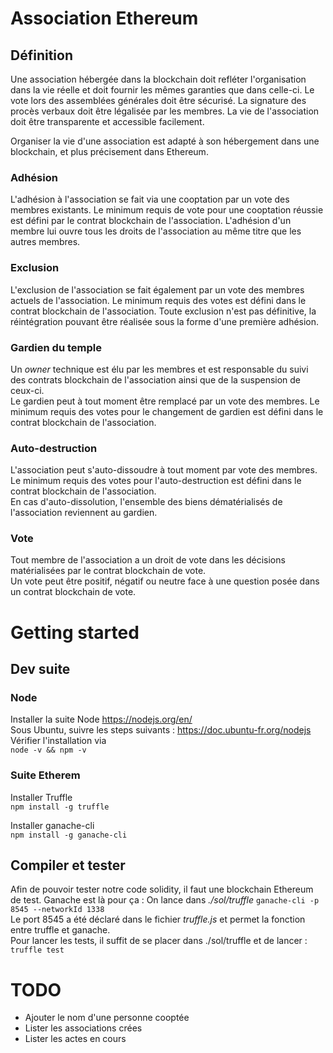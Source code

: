 # Association Ethereum

## Définition
Une association hébergée dans la blockchain doit refléter l'organisation dans la vie réelle et doit fournir les mêmes garanties que dans celle-ci. Le vote lors des assemblées générales doit être sécurisé. La signature des procès verbaux doit être légalisée par les membres. La vie de l'association doit être transparente et accessible facilement.

Organiser la vie d'une association est adapté à son hébergement dans une blockchain, et plus précisement dans Ethereum.

### Adhésion
L'adhésion à l'association se fait via une cooptation par un vote des membres existants. Le minimum requis de vote pour une cooptation réussie est défini par le contrat blockchain de l'association.  L'adhésion d'un membre lui ouvre tous les droits de l'association au même titre que les autres membres.
### Exclusion
L'exclusion de l'association se fait également par un vote des membres actuels de l'association. Le minimum requis des votes est défini dans le contrat blockchain de l'association. Toute exclusion n'est pas définitive, la réintégration pouvant être réalisée sous la forme d'une première adhésion.
### Gardien du temple
Un *owner* technique est élu par les membres et est responsable du suivi des contrats blockchain de l'association ainsi que de la suspension de ceux-ci.  
Le gardien peut à tout moment être remplacé par un vote des membres. Le minimum requis des votes pour le changement de gardien est défini dans le contrat blockchain de l'association.
### Auto-destruction
L'association peut s'auto-dissoudre à tout moment par vote des membres. Le minimum requis des votes pour l'auto-destruction est défini dans le contrat blockchain de l'association.  
En cas d'auto-dissolution, l'ensemble des biens dématérialisés de l'association reviennent au gardien.

### Vote
Tout membre de l'association a un droit de vote dans les décisions matérialisées par le contrat blockchain de vote.  
Un vote peut être positif, négatif ou neutre face à une question posée dans un contrat blockchain de vote.

# Getting started
## Dev suite
### Node
Installer la suite Node https://nodejs.org/en/  
Sous Ubuntu, suivre les steps suivants : https://doc.ubuntu-fr.org/nodejs  
Vérifier l'installation via  
`node -v && npm -v`
### Suite Etherem
Installer Truffle  
`npm install -g truffle`

Installer ganache-cli  
`npm install -g ganache-cli`

## Compiler et tester
Afin de pouvoir tester notre code solidity, il faut une blockchain Ethereum de test. Ganache est là pour ça : On lance dans *./sol/truffle*
`ganache-cli -p 8545 --networkId 1338`  
Le port 8545 a été déclaré dans le fichier _truffle.js_  et permet la fonction entre truffle et ganache.  
Pour lancer les tests, il suffit de se placer dans ./sol/truffle et de lancer :  
`truffle test`

# TODO
* Ajouter le nom d'une personne cooptée
* Lister les associations crées
* Lister les actes en cours

